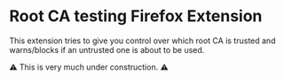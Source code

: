 # Root CA testing Firefox Extension

This extension tries to give you control over which root CA is trusted and warns/blocks if an untrusted one is about to be used.

⚠️ This is very much under construction. ⚠️